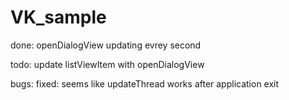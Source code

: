 # VK_sample

done:
	openDialogView updating evrey second

todo:
	update listViewItem with openDialogView

bugs:
	fixed: seems like updateThread works after application exit